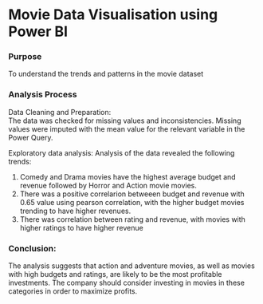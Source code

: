 # Movie Data Visualisation using Power BI

### Purpose
To understand the trends and patterns in the movie dataset

### Analysis Process
Data Cleaning and Preparation:  
The data was checked for missing values and inconsistencies. Missing values were imputed with the mean value for the relevant variable in the Power Query.

Exploratory data analysis: 
Analysis of the data revealed the following trends:
  1. Comedy and Drama movies have the highest average budget and revenue followed by Horror and Action movie movies. 
  2. There was a positive correlarion betweeen budget and revenue with 0.65 value using pearson correlation, with the higher budget movies trending to have higher revenues.
  3. There was correlation between rating and revenue,  with movies with higher ratings to have higher revenue

### Conclusion: 
The analysis suggests that action and adventure movies, as well as movies with high budgets and ratings, are likely to be the most profitable investments. 
The company should consider investing in movies in these categories in order to maximize profits.




